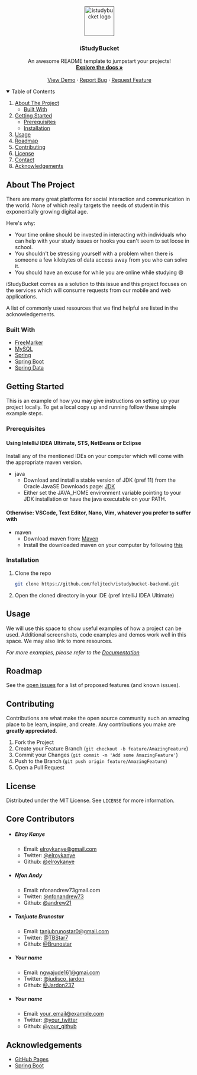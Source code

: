 <!--
*** Thanks for checking out the Best-README-Template. If you have a suggestion
*** that would make this better, please fork the repo and create a pull request
*** or simply open an issue with the tag "enhancement".
*** Thanks again! Now go create something AMAZING! :D
-->



<!-- PROJECT SHIELDS -->
<!--
*** I'm using markdown "reference style" links for readability.
*** Reference links are enclosed in brackets [ ] instead of parentheses ( ).
*** See the bottom of this document for the declaration of the reference variables
*** for contributors-url, forks-url, etc. This is an optional, concise syntax you may use.
*** https://www.markdownguide.org/basic-syntax/#reference-style-links
-->

<!-- Uncomment this after some reasonable progress
[![Contributors][contributors-shield]][contributors-url]
[![Forks][forks-shield]][forks-url]
[![Stargazers][stars-shield]][stars-url]
[![Issues][issues-shield]][issues-url]
[![MIT License][license-shield]][license-url]
[![LinkedIn][linkedin-shield]][linkedin-url]
-->


<!-- PROJECT LOGO -->
<br />
<p align="center">
  <a href="">
    <img src="images/logo.png" alt="istudybucket logo" width="80" height="80">
  </a>

<h3 align="center">iStudyBucket</h3>

  <p align="center">
    An awesome README template to jumpstart your projects!
    <br />
    <a href="https://feljtech.github.io/istudybucket-docs/"><strong>Explore the docs »</strong></a>
    <br />
    <br />
    <a href="">View Demo</a>
    ·
    <a href="">Report Bug</a>
    ·
    <a href="https://github.com/feljtech/istudybucket-backend/issues">Request Feature</a>
  </p>
</p>



<!-- TABLE OF CONTENTS -->
<details open="open">
  <summary>Table of Contents</summary>
  <ol>
    <li>
      <a href="#about-the-project">About The Project</a>
      <ul>
        <li><a href="#built-with">Built With</a></li>
      </ul>
    </li>
    <li>
      <a href="#getting-started">Getting Started</a>
      <ul>
        <li><a href="#prerequisites">Prerequisites</a></li>
        <li><a href="#installation">Installation</a></li>
      </ul>
    </li>
    <li><a href="#usage">Usage</a></li>
    <li><a href="#roadmap">Roadmap</a></li>
    <li><a href="#contributing">Contributing</a></li>
    <li><a href="#license">License</a></li>
    <li><a href="#contact">Contact</a></li>
    <li><a href="#acknowledgements">Acknowledgements</a></li>
  </ol>
</details>



<!-- ABOUT THE PROJECT -->
## About The Project

There are many great platforms for social interaction and communication in the world. None of which really targets the needs of student in this exponentially growing digital age.


Here's why:
* Your time online should be invested in interacting with individuals who can help with your study issues or hooks you can't seem to set loose in school.
* You shouldn't be stressing yourself with a problem when there is someone a few kilobytes of data access away from you who can solve it.
* You should have an excuse for while you are online while studying :smile:

iStudyBucket comes as a solution to this issue and this project focuses on the services which will consume requests from our mobile and web applications.

A list of commonly used resources that we find helpful are listed in the acknowledgements.

<!-- BUILT WITH -->
### Built With

* [FreeMarker](https://freemarker.apache.org/)
* [MySQL](https://www.mysql.com/)
* [Spring](https://spring.io)
* [Spring Boot](https://spring.io/projects/spring-boot)
* [Spring Data](https://spring.io/projects/spring-data)


<!-- GETTING STARTED -->
## Getting Started

This is an example of how you may give instructions on setting up your project locally.
To get a local copy up and running follow these simple example steps.

### Prerequisites

#### Using IntelliJ IDEA Ultimate, STS, NetBeans or Eclipse
Install any of the mentioned IDEs on your computer which will come with the appropriate maven version.

* java
    - Download and install a stable version of JDK (pref 11) from the Oracle JavaSE Downloads page: [JDK](https://www.oracle.com/in/java/technologies/javase-downloads.html)
    - Either set the JAVA_HOME environment variable pointing to your JDK installation or have the java executable on your PATH.

#### Otherwise: VSCode, Text Editor, Nano, Vim, whatever you prefer to suffer with

* maven
  - Download maven from: [Maven](https://maven.apache.org/download.cgi)
  - Install the downloaded maven on your computer by following [this](https://maven.apache.org/install.html)


### Installation

1. Clone the repo
   ```sh
   git clone https://github.com/feljtech/istudybucket-backend.git
   ```
2. Open the cloned directory in your IDE (pref IntelliJ IDEA Ultimate)


<!-- USAGE EXAMPLES -->
## Usage

We will use this space to show useful examples of how a project can be used. Additional screenshots, code examples and demos work well in this space.
We may also link to more resources.

_For more examples, please refer to the [Documentation](https://not-yet-set)_



<!-- ROADMAP -->
## Roadmap

See the [open issues](https://github.com/feljtech/istudybucket-backend/issues) for a list of proposed features (and known issues).



<!-- CONTRIBUTING -->
## Contributing

Contributions are what make the open source community such an amazing place to be learn, inspire, and create. Any contributions you make are **greatly appreciated**.

1. Fork the Project
2. Create your Feature Branch (`git checkout -b feature/AmazingFeature`)
3. Commit your Changes (`git commit -m 'Add some AmazingFeature'`)
4. Push to the Branch (`git push origin feature/AmazingFeature`)
5. Open a Pull Request



<!-- LICENSE -->
## License
<!-- Add a link to the license -->
Distributed under the MIT License. See `LICENSE` for more information.


<!-- Core Contributors -->
## Core Contributors

* ##### Elroy Kanye
    - Email: elroykanye@gmail.com
    - Twitter: [@elroykanye](https://twitter.com/elroykanye)
    - Github: [@elroykanye](https://github.com/elroykanye)

* ##### Nfon Andy
    - Email: nfonandrew73gmail.com
    - Twitter: [@nfonandrew73](https://twitter.com/nfonandrew73)
    - Github: [@andrew21](https://github.com/andrew21-mch)
    
* ##### Tanjuate Brunostar
    - Email: tanjubrunostar0@gmail.com
    - Twitter: [@TBStar7](https://twitter.com/TBStar7)
    - Github: [@Brunostar](https://github.com/Brunostar)

* ##### Your name
    - Email: ngwajude161@gmai.com
    - Twitter: [@judisco_jardon](https://twitter.com/Jardon237)
    - Github: [@Jardon237](https://github.com/Jardon237)

* ##### Your name
    - Email: your_email@example.com
    - Twitter: [@your_twitter](https://twitter.com/your_username)
    - Github: [@your_github](https://github.com/your_github)

<!-- ACKNOWLEDGEMENTS -->
## Acknowledgements

* [GitHub Pages](https://pages.github.com)
* [Spring Boot](https://spring.io/projects/spring-boot)
